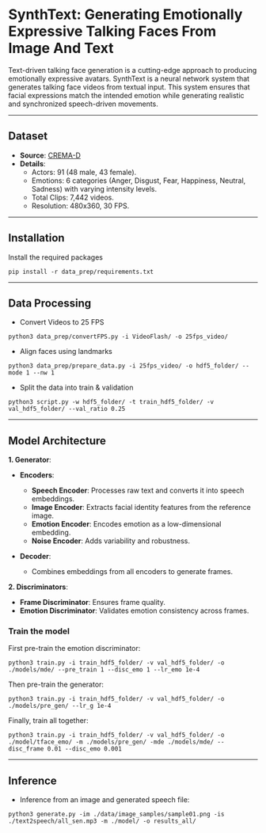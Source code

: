# SynthText: Generating Emotionally Expressive Talking Faces From Image And Text
Text-driven talking face generation is a cutting-edge approach to producing emotionally expressive avatars. SynthText is a neural network system that generates talking face videos from textual input. This system ensures that facial expressions match the intended emotion while generating realistic and synchronized speech-driven movements.


---
## Dataset
- **Source**: [CREMA-D](https://github.com/CheyneyComputerScience/CREMA-D)
- **Details**:
  - Actors: 91 (48 male, 43 female).
  - Emotions: 6 categories (Anger, Disgust, Fear, Happiness, Neutral, Sadness) with varying intensity levels.
  - Total Clips: 7,442 videos.
  - Resolution: 480x360, 30 FPS.


---
## Installation
Install the required packages
```
pip install -r data_prep/requirements.txt
```

---
## Data Processing 
- Convert Videos to 25 FPS
```
python3 data_prep/convertFPS.py -i VideoFlash/ -o 25fps_video/
```
- Align faces using landmarks
```
python3 data_prep/prepare_data.py -i 25fps_video/ -o hdf5_folder/ --mode 1 --nw 1
```
- Split the data into train & validation
```
python3 script.py -w hdf5_folder/ -t train_hdf5_folder/ -v val_hdf5_folder/ --val_ratio 0.25
```

---
## Model Architecture
**1. Generator**:
  - **Encoders**:
     - **Speech Encoder**: Processes raw text and converts it into speech embeddings.
     - **Image Encoder**: Extracts facial identity features from the reference image.
     - **Emotion Encoder**: Encodes emotion as a low-dimensional embedding.
     - **Noise Encoder**: Adds variability and robustness.
  
  - **Decoder**:
     - Combines embeddings from all encoders to generate frames.

**2. Discriminators**:
   - **Frame Discriminator**: Ensures frame quality.
   - **Emotion Discriminator**: Validates emotion consistency across frames.

### Train the model
First pre-train the emotion discriminator:
```
python3 train.py -i train_hdf5_folder/ -v val_hdf5_folder/ -o ./models/mde/ --pre_train 1 --disc_emo 1 --lr_emo 1e-4
```

Then pre-train the generator:
```
python3 train.py -i train_hdf5_folder/ -v val_hdf5_folder/ -o ./models/pre_gen/ --lr_g 1e-4
```

Finally, train all together:

```
python3 train.py -i train_hdf5_folder/ -v val_hdf5_folder/ -o ./model/tface_emo/ -m ./models/pre_gen/ -mde ./models/mde/ --disc_frame 0.01 --disc_emo 0.001
```

---
## Inference
- Inference from an image and generated speech file:

```
python3 generate.py -im ./data/image_samples/sample01.png -is ./text2speech/all_sen.mp3 -m ./model/ -o results_all/
```
